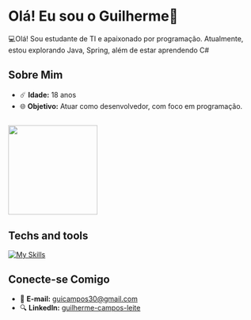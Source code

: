 # Olá! Eu sou o Guilherme👋

💻Olá! Sou estudante de TI e apaixonado por programação. Atualmente, estou explorando Java, Spring, além de estar aprendendo C#

## Sobre Mim

- ☄️ **Idade:** 18 anos
- 🌐 **Objetivo:** Atuar como desenvolvedor, com foco em programação.
 
##

<div>
  <img height="180cm" src="https://github-readme-stats.vercel.app/api/top-langs/?username=GuiiCampos&layout=compact&langs_count=16&theme=dark"/>
</div>

## Techs and tools

[![My Skills](https://skillicons.dev/icons?i=java,spring,postman,ubuntu,postgres,git,cs,dotnet,javascript)](https://skillicons.dev)

## Conecte-se Comigo

- 📧 **E-mail:** [guicampos30@gmail.com](mailto:guicampos30@gmail.com)
- 🔍 **LinkedIn:** [guilherme-campos-leite](https://www.linkedin.com/in/guilherme-campos-leite-091365302/)
